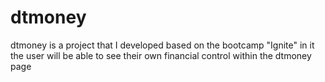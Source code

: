 # dtmoney

dtmoney is a project that I developed based on the bootcamp "Ignite" in it the user will be able to see their own financial control within the dtmoney page
